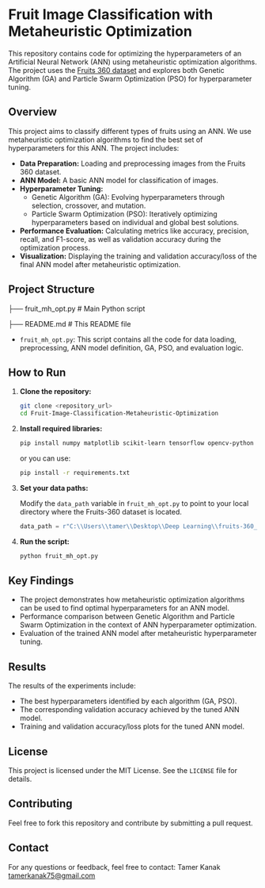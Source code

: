 # Fruit Image Classification with Metaheuristic Optimization

This repository contains code for optimizing the hyperparameters of an Artificial Neural Network (ANN) using metaheuristic optimization algorithms. The project uses the [Fruits 360 dataset](https://www.kaggle.com/moltean/fruits) and explores both Genetic Algorithm (GA) and Particle Swarm Optimization (PSO) for hyperparameter tuning.

## Overview

This project aims to classify different types of fruits using an ANN. We use metaheuristic optimization algorithms to find the best set of hyperparameters for this ANN. The project includes:

- **Data Preparation:** Loading and preprocessing images from the Fruits 360 dataset.
- **ANN Model:** A basic ANN model for classification of images.
- **Hyperparameter Tuning:**
    - Genetic Algorithm (GA): Evolving hyperparameters through selection, crossover, and mutation.
    - Particle Swarm Optimization (PSO): Iteratively optimizing hyperparameters based on individual and global best solutions.
- **Performance Evaluation:** Calculating metrics like accuracy, precision, recall, and F1-score, as well as validation accuracy during the optimization process.
- **Visualization:** Displaying the training and validation accuracy/loss of the final ANN model after metaheuristic optimization.

## Project Structure

├── fruit_mh_opt.py # Main Python script

├── README.md # This README file

- `fruit_mh_opt.py`: This script contains all the code for data loading, preprocessing, ANN model definition, GA, PSO, and evaluation logic.

## How to Run

1.  **Clone the repository:**

    ```bash
    git clone <repository_url>
    cd Fruit-Image-Classification-Metaheuristic-Optimization
    ```

2.  **Install required libraries:**

    ```bash
    pip install numpy matplotlib scikit-learn tensorflow opencv-python mealpy
    ```
    or you can use:
    ```bash
    pip install -r requirements.txt
    ```

3.  **Set your data paths:**

    Modify the `data_path` variable in `fruit_mh_opt.py` to point to your local directory where the Fruits-360 dataset is located.

    ```python
    data_path = r"C:\\Users\\tamer\\Desktop\\Deep Learning\\fruits-360_dataset_original-size\\fruits-360-original-size"
    ```

4.  **Run the script:**

    ```bash
    python fruit_mh_opt.py
    ```

## Key Findings

- The project demonstrates how metaheuristic optimization algorithms can be used to find optimal hyperparameters for an ANN model.
- Performance comparison between Genetic Algorithm and Particle Swarm Optimization in the context of ANN hyperparameter optimization.
- Evaluation of the trained ANN model after metaheuristic hyperparameter tuning.

## Results

The results of the experiments include:
- The best hyperparameters identified by each algorithm (GA, PSO).
- The corresponding validation accuracy achieved by the tuned ANN model.
- Training and validation accuracy/loss plots for the tuned ANN model.

## License

This project is licensed under the MIT License. See the `LICENSE` file for details.

## Contributing

Feel free to fork this repository and contribute by submitting a pull request.

## Contact

For any questions or feedback, feel free to contact:
Tamer Kanak
tamerkanak75@gmail.com
